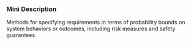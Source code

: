 ### Mini Description

Methods for specifying requirements in terms of probability bounds on system behaviors or outcomes, including risk measures and safety guarantees.

